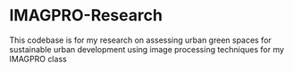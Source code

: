 # IMAGPRO-Research
This codebase is for my research on assessing urban green spaces for sustainable urban development using image processing techniques for my IMAGPRO class
